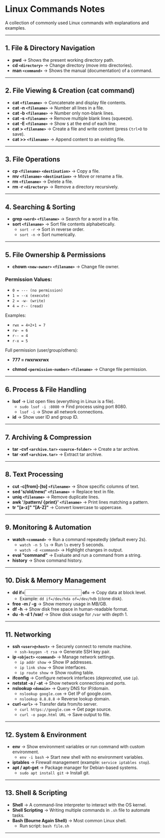 # Linux Commands Notes

A collection of commonly used Linux commands with explanations and examples.

---

## 1. File & Directory Navigation
- **pwd** → Shows the present working directory path.  
- **cd `<directory>`** → Change directory (move into directories).  
- **man `<command>`** → Shows the manual (documentation) of a command.  

---

## 2. File Viewing & Creation (cat command)
- **cat `<filename>`** → Concatenate and display file contents.  
- **cat -n `<filename>`** → Number all lines in a file.  
- **cat -b `<filename>`** → Number only non-blank lines.  
- **cat -s `<filename>`** → Remove multiple blank lines (squeeze).  
- **cat -E `<filename>`** → Show `$` at the end of each line.  
- **cat > `<filename>`** → Create a file and write content (press `Ctrl+D` to save).  
- **cat >> `<filename>`** → Append content to an existing file.  

---

## 3. File Operations
- **cp `<filename>` `<destination>`** → Copy a file.  
- **mv `<filename>` `<destination>`** → Move or rename a file.  
- **rm `<filename>`** → Delete a file.  
- **rm -r `<directory>`** → Remove a directory recursively.  

---

## 4. Searching & Sorting
- **grep `<word>` `<filename>`** → Search for a word in a file.  
- **sort `<filename>`** → Sort file contents alphabetically.  
  - `sort -r` → Sort in reverse order.  
  - `sort -n` → Sort numerically.  

---

## 5. File Ownership & Permissions
- **chown `<new-owner>` `<filename>`** → Change file owner.  

### Permission Values:
- `0 = --- (no permission)`  
- `1 = --x (execute)`  
- `2 = -w- (write)`  
- `4 = r-- (read)`  

Examples:
- `rwx = 4+2+1 = 7`  
- `rw- = 6`  
- `r-- = 4`  
- `r-x = 5`  

Full permission (user/group/others):  
- **777 = rwxrwxrwx**

- **chmod `<permission-number>` `<filename>`** → Change file permission.  

---

## 6. Process & File Handling
- **lsof** → List open files (everything in Linux is a file).  
  - `sudo lsof -i :8080` → Find process using port 8080.  
  - `lsof -i` → Show all network connections.  
- **id** → Show user ID and group ID.  

---

## 7. Archiving & Compression
- **tar -cvf `<archive.tar>` `<source-folder>`** → Create a tar archive.  
- **tar -xvf `<archive.tar>`** → Extract tar archive.  

---

## 8. Text Processing
- **cut -c[from]-[to] `<filename>`** → Show specific columns of text.  
- **sed 's/old/new/' `<filename>`** → Replace text in file.  
- **uniq `<filename>`** → Remove duplicate lines.  
- **awk '/pattern/ {print}' `<filename>`** → Print lines matching a pattern.  
- **tr "[a-z]" "[A-Z]"** → Convert lowercase to uppercase.  

---

## 9. Monitoring & Automation
- **watch `<command>`** → Run a command repeatedly (default every 2s).  
  - `watch -n 5 ls` → Run `ls` every 5 seconds.  
  - `watch -d <command>` → Highlight changes in output.  
- **eval "command"** → Evaluate and run a command from a string.  
- **history** → Show command history.  

---

## 10. Disk & Memory Management
- **dd if=<input> of=<output>** → Copy data at block level.  
  - Example: `dd if=/dev/hda of=/dev/hdb` (clone disk).  
- **free -m / -g** → Show memory usage in MB/GB.  
- **df -h** → Show disk free space in human-readable format.  
- **du -h -d 1 /var/** → Show disk usage for `/var` with depth 1.  

---

## 11. Networking
- **ssh `<user>@<host>`** → Securely connect to remote machine.  
  - `ssh-keygen -t rsa` → Generate SSH key pair.  
- **ip `<object>` `<command>`** → Manage network settings.  
  - `ip addr show` → Show IP addresses.  
  - `ip link show` → Show interfaces.  
  - `ip route show` → Show routing table.  
- **ifconfig** → Configure network interfaces (*deprecated*, use `ip`).  
- **netstat -a / -at** → Show network connections and ports.  
- **nslookup `<domain>`** → Query DNS for IP/domain.  
  - `nslookup google.com` → Get IP of google.com.  
  - `nslookup 8.8.8.8` → Reverse lookup domain.  
- **curl `<url>`** → Transfer data from/to server.  
  - `curl https://google.com` → Get page source.  
  - `curl -o page.html URL` → Save output to file.  

---

## 12. System & Environment
- **env** → Show environment variables or run command with custom environment.  
  - `env -i bash` → Start new shell with no environment variables.  
- **iptables** → Firewall management (example: `service iptables stop`).  
- **apt / apt-get** → Package manager for Debian-based systems.  
  - `sudo apt install git` → Install git.  

---

## 13. Shell & Scripting
- **Shell** → A command-line interpreter to interact with the OS kernel.  
- **Shell Scripting** → Writing multiple commands in `.sh` file to automate tasks.  
- **Bash (Bourne Again Shell)** → Most common Linux shell.  
  - Run script: `bash file.sh`  

---

